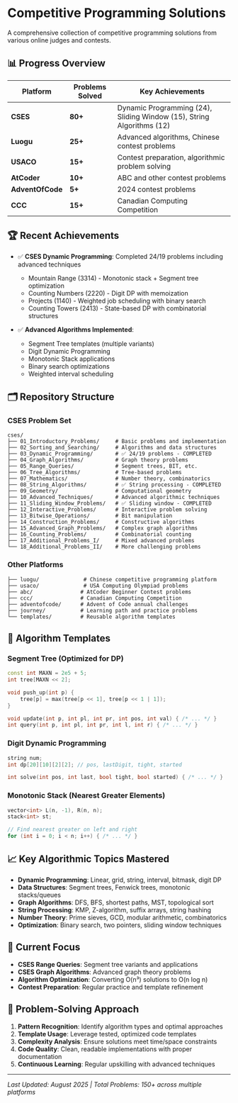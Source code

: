 # Competitive Programming Solutions

A comprehensive collection of competitive programming solutions from various online judges and contests.

## 📊 Progress Overview

| Platform         | Problems Solved | Key Achievements                                                      |
| ---------------- | --------------- | --------------------------------------------------------------------- |
| **CSES**         | **80+**         | Dynamic Programming (24), Sliding Window (15), String Algorithms (12) |
| **Luogu**        | **25+**         | Advanced algorithms, Chinese contest problems                         |
| **USACO**        | **15+**         | Contest preparation, algorithmic problem solving                      |
| **AtCoder**      | **10+**         | ABC and other contest problems                                        |
| **AdventOfCode** | **5+**          | 2024 contest problems                                                 |
| **CCC**          | **15+**         | Canadian Computing Competition                                        |

## 🏆 Recent Achievements

- ✅ **CSES Dynamic Programming**: Completed 24/19 problems including advanced techniques

  - Mountain Range (3314) - Monotonic stack + Segment tree optimization
  - Counting Numbers (2220) - Digit DP with memoization
  - Projects (1140) - Weighted job scheduling with binary search
  - Counting Towers (2413) - State-based DP with combinatorial structures

- ✅ **Advanced Algorithms Implemented**:
  - Segment Tree templates (multiple variants)
  - Digit Dynamic Programming
  - Monotonic Stack applications
  - Binary search optimizations
  - Weighted interval scheduling

## 🗂️ Repository Structure

### CSES Problem Set

```
cses/
├── 01_Introductory_Problems/     # Basic problems and implementation
├── 02_Sorting_and_Searching/     # Algorithms and data structures
├── 03_Dynamic_Programming/       # ✅ 24/19 problems - COMPLETED
├── 04_Graph_Algorithms/          # Graph theory problems
├── 05_Range_Queries/             # Segment trees, BIT, etc.
├── 06_Tree_Algorithms/           # Tree-based problems
├── 07_Mathematics/               # Number theory, combinatorics
├── 08_String_Algorithms/         # ✅ String processing - COMPLETED
├── 09_Geometry/                  # Computational geometry
├── 10_Advanced_Techniques/       # Advanced algorithmic techniques
├── 11_Sliding_Window_Problems/   # ✅ Sliding window - COMPLETED
├── 12_Interactive_Problems/      # Interactive problem solving
├── 13_Bitwise_Operations/        # Bit manipulation
├── 14_Construction_Problems/     # Constructive algorithms
├── 15_Advanced_Graph_Problems/   # Complex graph algorithms
├── 16_Counting_Problems/         # Combinatorial counting
├── 17_Additional_Problems_I/     # Mixed advanced problems
└── 18_Additional_Problems_II/    # More challenging problems
```

### Other Platforms

```
├── luogu/              # Chinese competitive programming platform
├── usaco/              # USA Computing Olympiad problems
├── abc/               # AtCoder Beginner Contest problems
├── ccc/               # Canadian Computing Competition
├── adventofcode/      # Advent of Code annual challenges
├── journey/           # Learning path and practice problems
└── templates/         # Reusable algorithm templates
```

## 🔧 Algorithm Templates

### Segment Tree (Optimized for DP)

```cpp
const int MAXN = 2e5 + 5;
int tree[MAXN << 2];

void push_up(int p) {
    tree[p] = max(tree[p << 1], tree[p << 1 | 1]);
}

void update(int p, int pl, int pr, int pos, int val) { /* ... */ }
int query(int p, int pl, int pr, int l, int r) { /* ... */ }
```

### Digit Dynamic Programming

```cpp
string num;
int dp[20][10][2][2]; // pos, lastDigit, tight, started

int solve(int pos, int last, bool tight, bool started) { /* ... */ }
```

### Monotonic Stack (Nearest Greater Elements)

```cpp
vector<int> L(n, -1), R(n, n);
stack<int> st;

// Find nearest greater on left and right
for (int i = 0; i < n; i++) { /* ... */ }
```

## 📈 Key Algorithmic Topics Mastered

- **Dynamic Programming**: Linear, grid, string, interval, bitmask, digit DP
- **Data Structures**: Segment trees, Fenwick trees, monotonic stacks/queues
- **Graph Algorithms**: DFS, BFS, shortest paths, MST, topological sort
- **String Processing**: KMP, Z-algorithm, suffix arrays, string hashing
- **Number Theory**: Prime sieves, GCD, modular arithmetic, combinatorics
- **Optimization**: Binary search, two pointers, sliding window techniques

## 🎯 Current Focus

- **CSES Range Queries**: Segment tree variants and applications
- **CSES Graph Algorithms**: Advanced graph theory problems
- **Algorithm Optimization**: Converting O(n³) solutions to O(n log n)
- **Contest Preparation**: Regular practice and template refinement

## 📝 Problem-Solving Approach

1. **Pattern Recognition**: Identify algorithm types and optimal approaches
2. **Template Usage**: Leverage tested, optimized code templates
3. **Complexity Analysis**: Ensure solutions meet time/space constraints
4. **Code Quality**: Clean, readable implementations with proper documentation
5. **Continuous Learning**: Regular upskilling with advanced techniques

---

_Last Updated: August 2025 | Total Problems: 150+ across multiple platforms_
